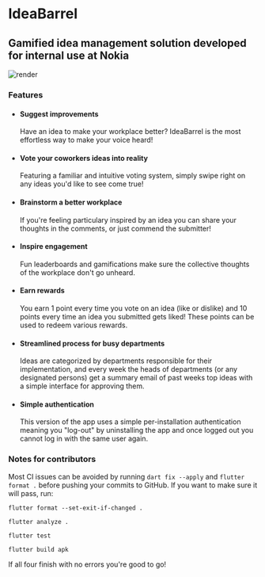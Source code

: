 # IdeaBarrel
## Gamified idea management solution developed for internal use at Nokia
![render](https://user-images.githubusercontent.com/70937274/163125729-4a5348f1-5c22-4820-ad58-dc321e487cbc.jpg)

### Features
  - #### Suggest improvements
    Have an idea to make your workplace better? IdeaBarrel is the most effortless way to make your voice heard!
    
  - #### Vote your coworkers ideas into reality
    Featuring a familiar and intuitive voting system, simply swipe right on any ideas you'd like to see come true!
    
  - #### Brainstorm a better workplace
    If you're feeling particulary inspired by an idea you can share your thoughts in the comments, or just commend the submitter!
    
  - #### Inspire engagement
    Fun leaderboards and gamifications make sure the collective thoughts of the workplace don't go unheard.
    
  - #### Earn rewards
    You earn 1 point every time you vote on an idea (like or dislike) and 10 points every time an idea you submitted gets liked! These points can be used       to redeem various rewards.
    
  - #### Streamlined process for busy departments
    Ideas are categorized by departments responsible for their implementation, and every week the heads of departments (or any designated persons) get a       summary email of past weeks top ideas with a simple interface for approving them.
    
  - #### Simple authentication
     This version of the app uses a simple per-installation authentication meaning you "log-out" by uninstalling the app and once logged out you cannot        log in with the same user again.

### Notes for contributors
Most CI issues can be avoided by running `dart fix --apply` and `flutter format .` before pushing your commits to GitHub.
If you want to make sure it will pass, run:

`flutter format --set-exit-if-changed .`

`flutter analyze .`

`flutter test`

`flutter build apk`

If all four finish with no errors you're good to go!

